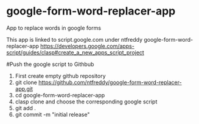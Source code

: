 # google-form-word-replacer-app
App to replace words in google forms

This app is linked to script.google.com under ntfreddy google-form-word-replacer-app
https://developers.google.com/apps-script/guides/clasp#create_a_new_apps_script_project

#Push the google script to Githbub
1. First create empty github repository
2. git clone https://github.com/ntfreddy/google-form-word-replacer-app.git
3. cd google-form-word-replacer-app
4. clasp clone and choose the corresponding google script
5. git add .
6. git commit -m "initial release"
